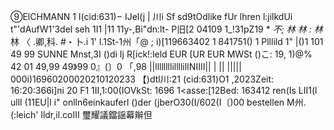 ⑨ElCHMANN 1 I(cid:631)− IJel(j | 川i Sf sd9tOdlike fUr lhren l:jilkdUi t"'dAufW1'3del seh 1I1 |11 11y-,Bi"dn:lt- P旧[2 04109 1_!31pZ19 * *不; 林 林 : 林*林 〈 .卿,科. #・卜.i 1' l.1St-1州「@ ; i)[119663402 1 841751() 1 Plllild 1" |()1 101 49 99 SUNNE Mnst,3I ()di Ij R[ick!:leld EUR [UR EUR MWSt ()こ: 19, 1)@% 42 01 49,99 49》99 0』(〕0 「,98 ||llllllllillllilINIIII|| | || ||||| 000i)16960200020210120233 【)dtl川:21 (cid:631)O1 ,2023Zeit: 16:20:366i]ni 20 F1 1II,1:00(IOVkSt: 1696 1<asse:[12Bed: 163412 ren(Is LII1(l ulll (11EU|l i" onlln6einkauferl ()der (jberO30(I/602(I〔)00 bestellen M州. (:leich' lldr,il.coIII 璽耀議鐺謡幕辮但